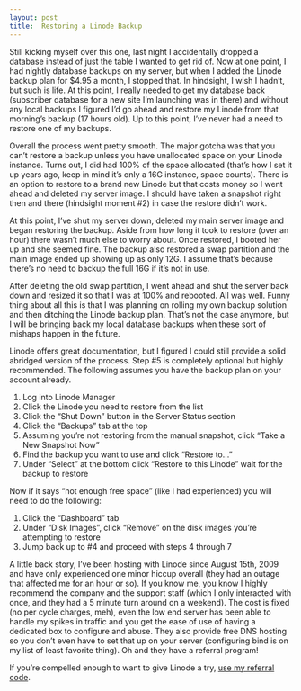 ```yaml
---
layout: post
title:  Restoring a Linode Backup
---
```


Still kicking myself over this one, last night I accidentally dropped a database instead of just the table I wanted to get rid of. Now at one point, I had nightly database backups on my server, but when I added the Linode backup plan for $4.95 a month, I stopped that. In hindsight, I wish I hadn’t, but such is life. At this point, I really needed to get my database back (subscriber database for a new site I’m launching was in there) and without any local backups I figured I’d go ahead and restore my Linode from that morning’s backup (17 hours old). Up to this point, I’ve never had a need to restore one of my backups.

Overall the process went pretty smooth. The major gotcha was that you can’t restore a backup unless you have unallocated space on your Linode instance. Turns out, I did had 100% of the space allocated (that’s how I set it up years ago, keep in mind it’s only a 16G instance, space counts). There is an option to restore to a brand new Linode but that costs money so I went ahead and deleted my server image. I should have taken a snapshot right then and there (hindsight moment #2) in case the restore didn’t work.

At this point, I’ve shut my server down, deleted my main server image and began restoring the backup. Aside from how long it took to restore (over an hour) there wasn’t much else to worry about. Once restored, I booted her up and she seemed fine. The backup also restored a swap partition and the main image ended up showing up as only 12G. I assume that’s because there’s no need to backup the full 16G if it’s not in use.

After deleting the old swap partition, I went ahead and shut the server back down and resized it so that I was at 100% and rebooted. All was well. Funny thing about all this is that I was planning on rolling my own backup solution and then ditching the Linode backup plan. That’s not the case anymore, but I will be bringing back my local database backups when these sort of mishaps happen in the future.

Linode offers great documentation, but I figured I could still provide a solid abridged version of the process. Step #5 is completely optional but highly recommended. The following assumes you have the backup plan on your account already.

1. Log into Linode Manager
2. Click the Linode you need to restore from the list
3. Click the “Shut Down” button in the Server Status section
4. Click the “Backups” tab at the top
5. Assuming you’re not restoring from the manual snapshot, click “Take a New Snapshot Now”
6. Find the backup you want to use and click “Restore to…”
7. Under “Select” at the bottom click “Restore to this Linode” wait for the backup to restore

Now if it says “not enough free space” (like I had experienced) you will need to do the following:

1. Click the “Dashboard” tab
2. Under “Disk Images”, click “Remove” on the disk images you’re attempting to restore
3. Jump back up to #4 and proceed with steps 4 through 7

A little back story, I’ve been hosting with Linode since August 15th, 2009 and have only experienced one minor hiccup overall (they had an outage that affected me for an hour or so). If you know me, you know I highly recommend the company and the support staff (which I only interacted with once, and they had a 5 minute turn around on a weekend). The cost is fixed (no per cycle charges, meh), even the low end server has been able to handle my spikes in traffic and you get the ease of use of having a dedicated box to configure and abuse. They also provide free DNS hosting so you don’t even have to set that up on your server (configuring bind is on my list of least favorite thing). Oh and they have a referral program!

If you’re compelled enough to want to give Linode a try, [use my referral code](http://www.linode.com/?r=5f682793582e82ce686747c851b998dc1f86a55b).
